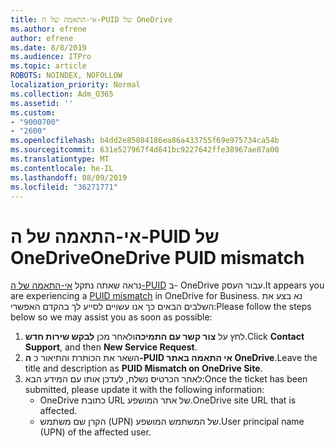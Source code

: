 ```yaml
---
title: אי-התאמה של ה-PUID של OneDrive
ms.author: efrene
author: efrene
ms.date: 8/8/2019
ms.audience: ITPro
ms.topic: article
ROBOTS: NOINDEX, NOFOLLOW
localization_priority: Normal
ms.collection: Adm_O365
ms.assetid: ''
ms.custom:
- "9000700"
- "2600"
ms.openlocfilehash: b4dd2e85084186ea86a433755f69e975734ca54b
ms.sourcegitcommit: 631e527967f4d641bc9227642ffe38967ae87a00
ms.translationtype: MT
ms.contentlocale: he-IL
ms.lasthandoff: 08/09/2019
ms.locfileid: "36271771"
---
```

# <a name="onedrive-puid-mismatch"></a><span data-ttu-id="e8bdb-102">אי-התאמה של ה-PUID של OneDrive</span><span class="sxs-lookup"><span data-stu-id="e8bdb-102">OneDrive PUID mismatch</span></span>
<span data-ttu-id="e8bdb-103">נראה שאתה נתקל [אי-התאמה של ה-PUID](https://docs.microsoft.com/sharepoint/support/administration/access-denied-or-need-permission-error-sharepoint-online-or-onedrive-for-business#when-accessing-a-onedrive-site) ב- OneDrive עבור העסק.</span><span class="sxs-lookup"><span data-stu-id="e8bdb-103">It appears you are experiencing a [PUID mismatch](https://docs.microsoft.com/sharepoint/support/administration/access-denied-or-need-permission-error-sharepoint-online-or-onedrive-for-business#when-accessing-a-onedrive-site) in OneDrive for Business.</span></span> <span data-ttu-id="e8bdb-104">נא בצע את השלבים הבאים כך אנו עשויים לסייע לך בהקדם האפשרי:</span><span class="sxs-lookup"><span data-stu-id="e8bdb-104">Please follow the steps below so we may assist you as soon as possible:</span></span>

1. <span data-ttu-id="e8bdb-105">לחץ על **צור קשר עם התמיכה**ולאחר מכן **לבקש שירות חדש**.</span><span class="sxs-lookup"><span data-stu-id="e8bdb-105">Click **Contact Support**, and then **New Service Request**.</span></span>
2. <span data-ttu-id="e8bdb-106">השאר את הכותרת והתיאור כ **ה-PUID אי התאמה באתר OneDrive**.</span><span class="sxs-lookup"><span data-stu-id="e8bdb-106">Leave the title and description as **PUID Mismatch on OneDrive Site**.</span></span>
3. <span data-ttu-id="e8bdb-107">לאחר הכרטיס נשלח, לעדכן אותו עם המידע הבא:</span><span class="sxs-lookup"><span data-stu-id="e8bdb-107">Once the ticket has been submitted, please update it with the following information:</span></span>
    - <span data-ttu-id="e8bdb-108">OneDrive כתובת URL של אתר המושפע.</span><span class="sxs-lookup"><span data-stu-id="e8bdb-108">OneDrive site URL that is affected.</span></span>
    - <span data-ttu-id="e8bdb-109">הקרן שם משתמש (UPN) של המשתמש המושפע.</span><span class="sxs-lookup"><span data-stu-id="e8bdb-109">User principal name (UPN) of the affected user.</span></span>



